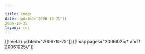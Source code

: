 ```yaml
---

title: index
date: updated="2006-10-25"]]
2006-10-25
layout: rut
---
```


[[!meta updated="2006-10-25"]]
[[!map pages="20061025/* and ! 20061025/*/*"]]
